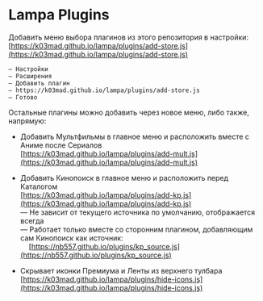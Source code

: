 # Lampa Plugins

Добавить меню выбора плагинов из этого репозитория в настройки: \
[https://k03mad.github.io/lampa/plugins/add-store.js](https://k03mad.github.io/lampa/plugins/add-store.js)

```plain
— Настройки
— Расширения
— Добавить плагин
— https://k03mad.github.io/lampa/plugins/add-store.js
— Готово
```

Остальные плагины можно добавить через новое меню, либо также, напрямую:

- Добавить Мультфильмы в главное меню и расположить вместе с Аниме после Сериалов \
[https://k03mad.github.io/lampa/plugins/add-mult.js](https://k03mad.github.io/lampa/plugins/add-mult.js)

- Добавить Кинопоиск в главное меню и расположить перед Каталогом \
[https://k03mad.github.io/lampa/plugins/add-kp.js](https://k03mad.github.io/lampa/plugins/add-kp.js) \
— Не зависит от текущего источника по умолчанию, отображается всегда \
— Работает только вместе со сторонним плагином, добавляющим сам Кинопоиск как источник: \
$\quad$[https://nb557.github.io/plugins/kp_source.js](https://nb557.github.io/plugins/kp_source.js)

- Скрывает иконки Премиума и Ленты из верхнего тулбара \
[https://k03mad.github.io/lampa/plugins/hide-icons.js](https://k03mad.github.io/lampa/plugins/hide-icons.js)
